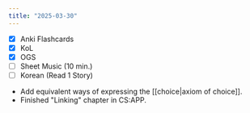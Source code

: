```yaml
---
title: "2025-03-30"
---
```


- [x] Anki Flashcards
- [x] KoL
- [x] OGS
- [ ] Sheet Music (10 min.)
- [ ] Korean (Read 1 Story)

* Add equivalent ways of expressing the [[choice|axiom of choice]].
* Finished "Linking" chapter in CS:APP.